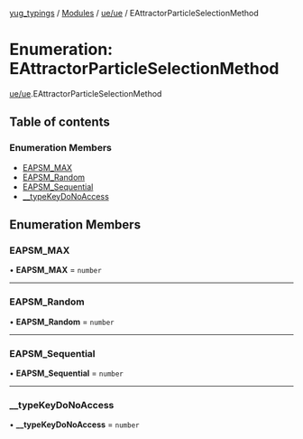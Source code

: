 [yug_typings](../README.md) / [Modules](../modules.md) / [ue/ue](../modules/ue_ue.md) / EAttractorParticleSelectionMethod

# Enumeration: EAttractorParticleSelectionMethod

[ue/ue](../modules/ue_ue.md).EAttractorParticleSelectionMethod

## Table of contents

### Enumeration Members

- [EAPSM\_MAX](ue_ue.EAttractorParticleSelectionMethod.md#eapsm_max)
- [EAPSM\_Random](ue_ue.EAttractorParticleSelectionMethod.md#eapsm_random)
- [EAPSM\_Sequential](ue_ue.EAttractorParticleSelectionMethod.md#eapsm_sequential)
- [\_\_typeKeyDoNoAccess](ue_ue.EAttractorParticleSelectionMethod.md#__typekeydonoaccess)

## Enumeration Members

### EAPSM\_MAX

• **EAPSM\_MAX** = `number`

___

### EAPSM\_Random

• **EAPSM\_Random** = `number`

___

### EAPSM\_Sequential

• **EAPSM\_Sequential** = `number`

___

### \_\_typeKeyDoNoAccess

• **\_\_typeKeyDoNoAccess** = `number`
